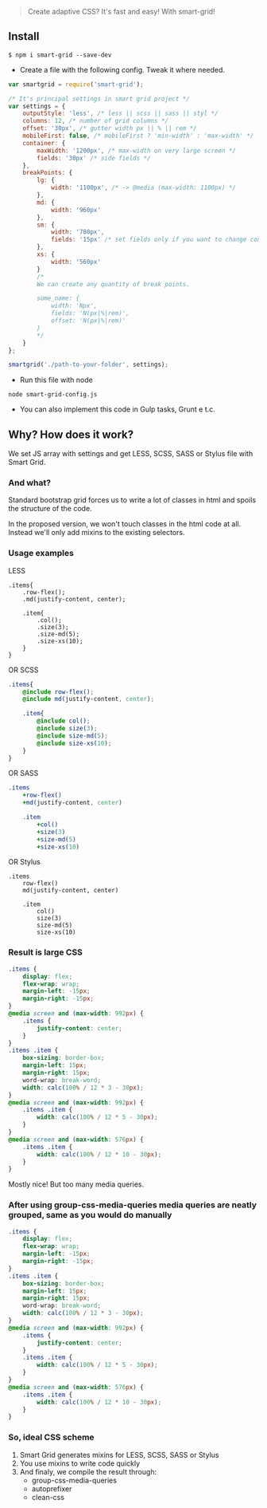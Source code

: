 > Create adaptive CSS? It's fast and easy! With smart-grid!

## Install

```
$ npm i smart-grid --save-dev
```

* Create a file with the following config. Tweak it where needed.

```js
var smartgrid = require('smart-grid');

/* It's principal settings in smart grid project */
var settings = {
    outputStyle: 'less', /* less || scss || sass || styl */
    columns: 12, /* number of grid columns */
    offset: '30px', /* gutter width px || % || rem */
    mobileFirst: false, /* mobileFirst ? 'min-width' : 'max-width' */
    container: {
        maxWidth: '1200px', /* max-width оn very large screen */
        fields: '30px' /* side fields */
    },
    breakPoints: {
        lg: {
            width: '1100px', /* -> @media (max-width: 1100px) */
        },
        md: {
            width: '960px'
        },
        sm: {
            width: '780px',
            fields: '15px' /* set fields only if you want to change container.fields */
        },
        xs: {
            width: '560px'
        }
        /* 
        We can create any quantity of break points.

        some_name: {
            width: 'Npx',
            fields: 'N(px|%|rem)',
            offset: 'N(px|%|rem)'
        }
        */
    }
};

smartgrid('./path-to-your-folder', settings);
```

* Run this file with node

```
node smart-grid-config.js
```

* You can also implement this code in Gulp tasks, Grunt e t.c.

## Why? How does it work?

We set JS array with settings and get LESS, SCSS, SASS or Stylus file with Smart Grid.

### And what?

Standard bootstrap grid forces us to write a lot of classes in html and spoils the structure of the code.

In the proposed version, we won't touch classes in the html code at all. Instead we'll only add mixins to the existing selectors.

### Usage examples

LESS
```less
.items{
    .row-flex();
    .md(justify-content, center);

    .item{
        .col();
        .size(3);
        .size-md(5);
        .size-xs(10);
    }
}
```
OR SCSS
```scss
.items{
    @include row-flex();
    @include md(justify-content, center);

    .item{
        @include col();
        @include size(3);
        @include size-md(5);
        @include size-xs(10);
    }
}
```
OR SASS
```sass
.items
    +row-flex()
    +md(justify-content, center)

    .item
        +col()
        +size(3)
        +size-md(5)
        +size-xs(10)
```
OR Stylus
```stylus
.items
    row-flex()
    md(justify-content, center)

    .item
        col()
        size(3)
        size-md(5)
        size-xs(10)
```
### Result is large CSS

```css
.items {
    display: flex;
    flex-wrap: wrap;
    margin-left: -15px;
    margin-right: -15px;
}
@media screen and (max-width: 992px) {
    .items {
        justify-content: center;
    }
}
.items .item {
    box-sizing: border-box;
    margin-left: 15px;
    margin-right: 15px;
    word-wrap: break-word;
    width: calc(100% / 12 * 3 - 30px);
}
@media screen and (max-width: 992px) {
    .items .item {
        width: calc(100% / 12 * 5 - 30px);
    }
}
@media screen and (max-width: 576px) {
    .items .item {
        width: calc(100% / 12 * 10 - 30px);
    }
}
```

Mostly nice! But too many media queries.

### After using group-css-media-queries media queries are neatly grouped, same as you would do manually

```css
.items {
    display: flex;
    flex-wrap: wrap;
    margin-left: -15px;
    margin-right: -15px;
}
.items .item {
    box-sizing: border-box;
    margin-left: 15px;
    margin-right: 15px;
    word-wrap: break-word;
    width: calc(100% / 12 * 3 - 30px);
}
@media screen and (max-width: 992px) {
    .items {
        justify-content: center;
    }
    .items .item {
        width: calc(100% / 12 * 5 - 30px);
    }
}
@media screen and (max-width: 576px) {
    .items .item {
        width: calc(100% / 12 * 10 - 30px);
    }
}
```

### So, ideal CSS scheme

1. Smart Grid generates mixins for LESS, SCSS, SASS or Stylus
2. You use mixins to write code quickly
3. And finaly, we compile the result through:
    - group-css-media-queries
    - autoprefixer
    - clean-css